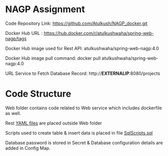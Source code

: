 # NAGP Assignment 

Code Repository Link: https://github.com/Atulkush/NAGP_docker.git

Docker Hub URL : https://hub.docker.com/r/atulkushwaha/spring-web-nagp/tags

Docker Hub image used for Rest API: atulkushwaha/spring-web-nagp:4.0

Docker Hub image pull command: docker pull atulkushwaha/spring-web-nagp:4.0

URL Service to Fetch Database Record: http://**EXTERNALIP**:8080/projects


# Code Structure

Web folder contains code related to Web service which includes dockerfile as well.

Rest [YAML files](https://github.com/Atulkush/NAGP_docker) are placed outside Web folder

Scripts used to create table & insert data is placed in file [SqlScripts.sql](https://raw.githubusercontent.com/Atulkush/NAGP_docker/main/SqlScripts.sql)

Database password is stored in Secret & Database configuration details are added in Config Map.



